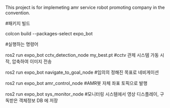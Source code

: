 This project is for implemeting amr service robot promoting company in the convention.

#패키지 빌드

colcon build --packages-select expo_bot

#실행하는 명령어

ros2 run expo_bot cctv_detection_node my_best.pt #cctv 관제 시스템 가동 시작, 압축하여 이미지 전송

ros2 run expo_bot navigate_to_goal_node #임의의 정해진 목표로 네비게이션 

ros2 run expo_bot amr_control_node #AMR봇 자체 좌표 토픽으로 발행

ros2 run expo_bot sys_monitor_node #모니터링 시스템에서 영상 디스플레이, 구독받은 객체정보 DB 에 저장
